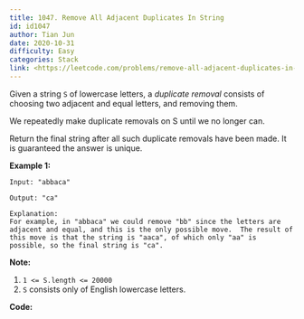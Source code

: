 ```yaml
---
title: 1047. Remove All Adjacent Duplicates In String
id: id1047
author: Tian Jun
date: 2020-10-31
difficulty: Easy
categories: Stack
link: <https://leetcode.com/problems/remove-all-adjacent-duplicates-in-string/description/>
---
```


Given a string `S` of lowercase letters, a _duplicate removal_ consists of
choosing two adjacent and equal letters, and removing them.

We repeatedly make duplicate removals on S until we no longer can.

Return the final string after all such duplicate removals have been made.  It
is guaranteed the answer is unique.



**Example 1:**
            
	Input: "abbaca"    
	Output: "ca"    
	Explanation:    For example, in "abbaca" we could remove "bb" since the letters are adjacent and equal, and this is the only possible move.  The result of this move is that the string is "aaca", of which only "aa" is possible, so the final string is "ca".    



**Note:**

  1. `1 <= S.length <= 20000`
  2. `S` consists only of English lowercase letters.


**Code:**
